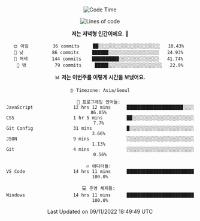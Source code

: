 <div align="center">

<br />

 <!--START_SECTION:waka-->
![Code Time](http://img.shields.io/badge/Code%20Time-86%20hrs%2022%20mins-blue)

![Lines of code](https://img.shields.io/badge/%EC%A0%80%EB%8A%94%20%EC%97%AC%ED%83%9C%EA%B9%8C%EC%A7%80%20-331%20Thousand%20%EC%A4%84%EC%9D%98%20%EC%BD%94%EB%93%9C%EB%A5%BC%20%EC%9E%91%EC%84%B1%ED%96%88%EC%96%B4%EC%9A%94.-blue)

**저는 저녁형 인간이에요. 🦉** 

```text
🌞 아침         36 commits     ██░░░░░░░░░░░░░░░░░░░░░░░   10.43% 
🌆 낮　         86 commits     ██████░░░░░░░░░░░░░░░░░░░   24.93% 
🌃 저녁         144 commits    ██████████░░░░░░░░░░░░░░░   41.74% 
🌙 밤　         79 commits     █████░░░░░░░░░░░░░░░░░░░░   22.9%

```


📊 **저는 이번주를 이렇게 시간을 보냈어요.** 

```text
⌚︎ Timezone: Asia/Seoul

💬 프로그래밍 언어들: 
JavaScript               12 hrs 12 mins      █████████████████████░░░░   86.05% 
CSS                      1 hr 5 mins         ██░░░░░░░░░░░░░░░░░░░░░░░   7.7% 
Git Config               31 mins             █░░░░░░░░░░░░░░░░░░░░░░░░   3.66% 
JSON                     9 mins              ░░░░░░░░░░░░░░░░░░░░░░░░░   1.13% 
Git                      4 mins              ░░░░░░░░░░░░░░░░░░░░░░░░░   0.56%

🔥 에디터들: 
VS Code                  14 hrs 11 mins      █████████████████████████   100.0%

💻 운영 체제들: 
Windows                  14 hrs 11 mins      █████████████████████████   100.0%

```


 Last Updated on 09/11/2022 18:49:49 UTC
<!--END_SECTION:waka-->

</div>
